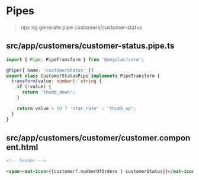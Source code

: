 # Pipes

> npx ng generate pipe customers/customer-status

## src/app/customers/customer-status.pipe.ts

```ts
import { Pipe, PipeTransform } from '@angular/core';

@Pipe({ name: 'customerStatus' })
export class CustomerStatusPipe implements PipeTransform {
  transform(value: number): string {
    if (!value) {
      return 'thumb_down';
    }

    return value > 50 ? 'star_rate' : 'thumb_up';
  }
}
```

## src/app/customers/customer/customer.component.html

```html
<!-- header -->

<span><mat-icon>{{customer?.numberOfOrders | customerStatus}}</mat-icon></span>
```
